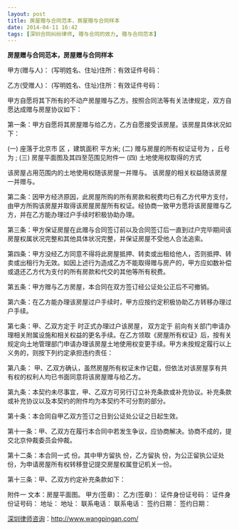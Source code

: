```yaml
---
layout: post
title: 房屋赠与合同范本，房屋赠与合同样本
date: 2014-04-11 16:42
tags: [深圳合同纠纷律师, 赠与合同的效力, 赠与合同范本]
---
```

<strong>房屋赠与合同范本，房屋赠与合同样本</strong>

甲方(赠与人)： (写明姓名、住址)住所：有效证件号码：

乙方(受赠人)： (写明姓名、住址)住所：有效证件号码：

甲方自愿将其下所有的不动产房屋赠与乙方。按照合同法等有关法律规定，双方自愿达成赠与房屋协议如下：

第一条：甲方自愿将其房屋赠与给乙方，乙方自愿接受该房屋。该房屋具体状况如下：

(一) 座落于北京市 区 ，建筑面积 平方米;
(二) 赠与房屋的所有权证证号为 ，丘号为 ;
(三) 房屋平面图及其四至范围见附件一
(四) 土地使用权取得的方式

该房屋占用范围内的土地使用权随该房屋一并赠与。
该房屋的相关权益随该房屋一并赠与。

第二条：因甲方经济原因，此房屋所购的所有房款和税费均已有乙方代甲方支付，由甲方所购该房屋并取得该房屋房屋所有权证。经协商一致甲方愿将该房屋赠与乙方，并在乙方能办理过户手续时积极协助办理。

第三条：甲方保证房屋在此赠与合同签订前以及合同签订后一直到过户完毕期间该房屋权属状况完整和其他具体状况完整，并保证房屋不受他人合法追索。

第四条：甲方没经乙方同意不得将此房屋抵押、转卖或出租给他人，否则抵押、转卖或出租行为无效。如因上述行为造成乙方不能取得赠与房产的，甲方应如数补偿或退还乙方代为支付的所有房款和代交的其他等所有税费。

第五条：甲方赠与乙方房屋，本合同在双方签订经公证处公正后不可撤销。

第六条：在乙方能办理该房屋过户手续时，甲方应按约定积极协助乙方转移办理过户手续。

第七条：甲、乙双方定于 时正式办理过户该房屋， 双方定于 前向有关部门申请办理相关附属设施和相关权益的更名手续。在乙方领取《房屋所有权证》后，按有关规定向土地管理部门申请办理该房屋土地使用权变更手续。甲方未按规定履行以上义务的，则按下列约定承担违约责任：

第八条： 甲、乙双方确认，虽然房屋所有权证未作记载，但依法对该房屋享有共有权的权利人均已书面同意将该房屋赠与给乙方。

第九条：本契约未尽事宜，甲、乙双方可另行订立补充条款或补充协议。补充条款或补充协议以及本契约的附件均为本契约不可分割的部分。

第十条：本合同自甲乙双方签订之日到公证处公证之日起生效。

第十一条：甲、乙双方在履行本合同中若发生争议，应协商解决。协商不成的，提交北京仲裁委员会仲裁。

第十二条：本合同一式 份。其中甲方留执 份，乙方留执 份，为公正留执公证处 份，为申请房屋所有权转移登记提交房屋权属登记机关一份。

第十三条：甲、乙双方约定补充条款如下：

附件一
文本：房屋平面图。
甲方(签章)： 乙方(签章)：
证件身份证号码： 证件身份证号码：
地址： 地址：
联系电话： 联系电话：
签约日期： 签约日期：

<a href="http://www.wangpingan.com/">深圳律师咨询</a>：<a href="http://www.wangpingan.com/">http://www.wangpingan.com/</a>

